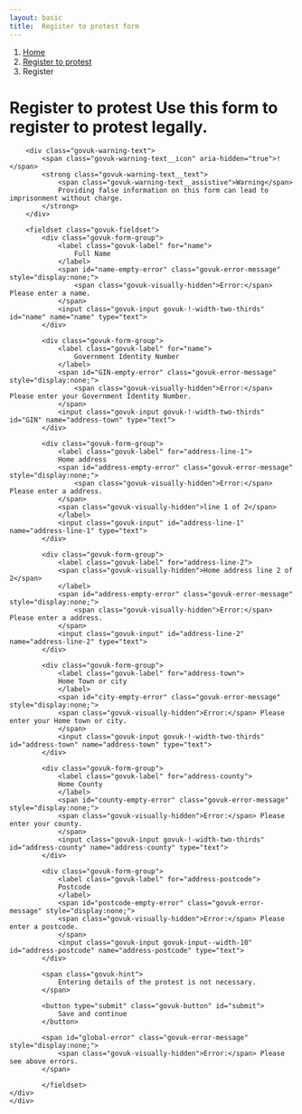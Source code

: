 ```yaml
---
layout: basic
title:  Register to protest form
---
```


<div class="govuk-breadcrumbs">
    <ol class="govuk-breadcrumbs__list">
    <li class="govuk-breadcrumbs__list-item">
        <a class="govuk-breadcrumbs__link" href="/">Home</a>
    </li>
    <li class="govuk-breadcrumbs__list-item">
        <a class="govuk-breadcrumbs__link" href="/register-to-protest">
            Register to protest
        </a>
    </li>
    <li class="govuk-breadcrumbs__list-item" aria-current="page">Register</li>
    </ol>
</div>

<main class="govuk-main-wrapper " id="main-content" role="main">
    <div class="govuk-grid-row">
    <div class="govuk-grid-column-two-thirds">
        <h1 class="govuk-heading-xl">
            Register to protest
            <span class="govuk-caption-xl">Use this form to register to protest legally.</span>
        </h1>

        <div class="govuk-warning-text">
            <span class="govuk-warning-text__icon" aria-hidden="true">!</span>
            <strong class="govuk-warning-text__text">
                <span class="govuk-warning-text__assistive">Warning</span>
                Providing false information on this form can lead to imprisonment without charge.
            </strong>
        </div>
        
        <fieldset class="govuk-fieldset">
            <div class="govuk-form-group">
                <label class="govuk-label" for="name">
                    Full Name
                </label>
                <span id="name-empty-error" class="govuk-error-message" style="display:none;">
                    <span class="govuk-visually-hidden">Error:</span> Please enter a name.
                </span>
                <input class="govuk-input govuk-!-width-two-thirds" id="name" name="name" type="text">
            </div>

            <div class="govuk-form-group">
                <label class="govuk-label" for="name">
                    Government Identity Number
                </label>
                <span id="GIN-empty-error" class="govuk-error-message" style="display:none;">
                    <span class="govuk-visually-hidden">Error:</span> Please enter your Government Identity Number.
                </span>
                <input class="govuk-input govuk-!-width-two-thirds" id="GIN" name="address-town" type="text">
            </div>
            
            <div class="govuk-form-group">
                <label class="govuk-label" for="address-line-1">
                Home address
                <span id="address-empty-error" class="govuk-error-message" style="display:none;">
                    <span class="govuk-visually-hidden">Error:</span> Please enter a address.
                </span>
                <span class="govuk-visually-hidden">line 1 of 2</span>
                </label>
                <input class="govuk-input" id="address-line-1" name="address-line-1" type="text">
            </div>
            
            <div class="govuk-form-group">
                <label class="govuk-label" for="address-line-2">
                <span class="govuk-visually-hidden">Home address line 2 of 2</span>
                </label>
                <span id="address-empty-error" class="govuk-error-message" style="display:none;">
                    <span class="govuk-visually-hidden">Error:</span> Please enter a address.
                </span>
                <input class="govuk-input" id="address-line-2" name="address-line-2" type="text">
            </div>
            
            <div class="govuk-form-group">
                <label class="govuk-label" for="address-town">
                Home Town or city
                </label>
                <span id="city-empty-error" class="govuk-error-message" style="display:none;">
                <span class="govuk-visually-hidden">Error:</span> Please enter your Home town or city.
                </span>
                <input class="govuk-input govuk-!-width-two-thirds" id="address-town" name="address-town" type="text">
            </div>
            
            <div class="govuk-form-group">
                <label class="govuk-label" for="address-county">
                Home County
                </label>
                <span id="county-empty-error" class="govuk-error-message" style="display:none;">
                <span class="govuk-visually-hidden">Error:</span> Please enter your county.
                </span>
                <input class="govuk-input govuk-!-width-two-thirds" id="address-county" name="address-county" type="text">
            </div>
            
            <div class="govuk-form-group">
                <label class="govuk-label" for="address-postcode">
                Postcode
                </label>
                <span id="postcode-empty-error" class="govuk-error-message" style="display:none;">
                <span class="govuk-visually-hidden">Error:</span> Please enter a postcode.
                </span>
                <input class="govuk-input govuk-input--width-10" id="address-postcode" name="address-postcode" type="text">
            </div>

            <span class="govuk-hint">
                Entering details of the protest is not necessary.
            </span>

            <button type="submit" class="govuk-button" id="submit">
                Save and continue
            </button>

            <span id="global-error" class="govuk-error-message" style="display:none;">
                <span class="govuk-visually-hidden">Error:</span> Please see above errors.
            </span>
            
            </fieldset>
    </div>
    </div>
</main>

<script>
    document.getElementById("submit").addEventListener("click", () => {
        formGroups = document.getElementsByClassName("govuk-form-group");
        submit = true;
        // for (i=0; i < formGroups.length; i++) {
        //   if (formGroups[i].getElementsByClassName("govuk-input")[0].value.trim() == "") {
        //     submit = false;
        //     formGroups[i].getElementsByClassName("govuk-error-message")[0].style = "display: block";
        //   } else {
        //     formGroups[i].getElementsByClassName("govuk-error-message")[0].style = "display: none";
        //   }
        // }
        if (submit) {
        document.getElementById("global-error").style = "display: none";
        window.location.replace("/register-to-protest/register/thank-you");
        } else {
        document.getElementById("global-error").style= "display:block";
        }
    });
</script>